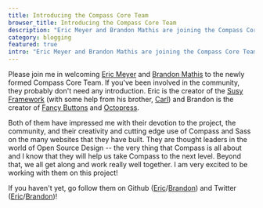 ```yaml
---
title: Introducing the Compass Core Team
browser_title: Introducing the Compass Core Team
description: "Eric Meyer and Brandon Mathis are joining the Compass Core Team."
category: blogging
featured: true
intro: "Eric Meyer and Brandon Mathis are joining the Compass Core Team."
---
```


Please join me in welcoming [Eric Meyer][eric] and [Brandon Mathis][brandon] to the newly formed Compass Core Team. If you've been involved in the community, they probably don't need any introduction. Eric is the creator of the [Susy Framework][susy] (with some help from his brother, [Carl][carl]) and Brandon is the creator of [Fancy Buttons][fancybuttons] and [Octopress][octopress].

Both of them have impressed me with their devotion to the project, the community, and their creativity and cutting edge use of Compass and Sass on the many websites that they have built. They are thought leaders in the world of Open Source Design -- the very thing that Compass is all about and I know that they will help us take Compass to the next level. Beyond that, we all get along and work really well together. I am very excited to be working with them on this project!

If you haven't yet, go follow them on Github ([Eric][ericgh]/[Brandon][brandongh]) and Twitter ([Eric][erictw]/[Brandon][brandontw])!


[eric]: http://www.oddbird.net/about/#hcard-eric
[brandon]: http://brandonmathis.com/
[susy]: http://oddbird.net/susy
[carl]: http://www.oddbird.net/about/#hcard-carl
[fancybuttons]: http://brandonmathis.com/projects/fancy-buttons/
[octopress]: http://github.com/imathis/octopress
[ericgh]: http://github.com/ericam
[brandongh]: http://github.com/imathis
[erictw]: http://twitter.com/eriiicam
[brandontw]: http://twitter.com/imathis